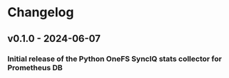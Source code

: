 # Changelog

## v0.1.0 - 2024-06-07

### Initial release of the Python OneFS SyncIQ stats collector for Prometheus DB
